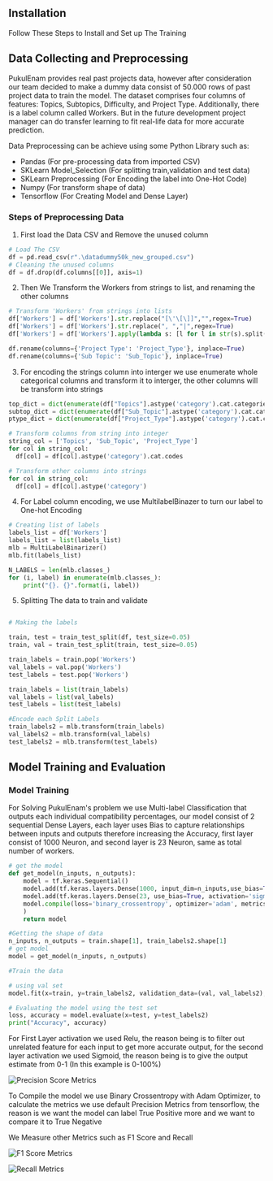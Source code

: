 ## Installation

Follow These Steps to Install and Set up The Training


## Data Collecting and Preprocessing
PukulEnam provides real past projects data, however after consideration our team decided to make a dummy data consist of 50.000 rows of past project data to train the model. The dataset comprises four columns of features: Topics, Subtopics, Difficulty, and Project Type. Additionally, there is a label column called Workers. But in the future development project manager can do transfer learning to fit real-life data for more accurate prediction.

Data Preprocessing can be achieve using some Python Library such as:
- Pandas (For pre-processing data from imported CSV)
- SKLearn Model_Selection (For splitting train,validation and test data)
- SKLearn Preprocessing (For Encoding the label into One-Hot Code)
- Numpy (For transform shape of data)
- Tensorflow (For Creating Model and Dense Layer)

### Steps of Preprocessing Data

1. First load the Data CSV and Remove the unused column 
```python
# Load The CSV
df = pd.read_csv(r".\datadummy50k_new_grouped.csv")
# Cleaning the unused columns
df = df.drop(df.columns[[0]], axis=1) 
```

2. Then We Transform the Workers from strings to list, and renaming the other columns
```python 
# Transform 'Workers' from strings into lists
df['Workers'] = df['Workers'].str.replace("[\'\[\]]","",regex=True)
df['Workers'] = df['Workers'].str.replace(", ","|",regex=True)
df['Workers'] = df['Workers'].apply(lambda s: [l for l in str(s).split('|')])

df.rename(columns={'Project Type': 'Project_Type'}, inplace=True)
df.rename(columns={'Sub Topic': 'Sub_Topic'}, inplace=True)

```

3. For encoding the strings column into interger we use enumerate whole categorical columns and transform it to interger, the other columns will be transform into strings

```python
top_dict = dict(enumerate(df["Topics"].astype('category').cat.categories))
subtop_dict = dict(enumerate(df["Sub_Topic"].astype('category').cat.categories))
ptype_dict = dict(enumerate(df["Project_Type"].astype('category').cat.categories))

# Transform columns from string into integer
string_col = ['Topics', 'Sub_Topic', 'Project_Type']
for col in string_col:
  df[col] = df[col].astype('category').cat.codes

# Transform other columns into strings
for col in string_col:
  df[col] = df[col].astype('category')


```
4. For Label column encoding, we use MultilabelBinazer to turn our label to One-hot Encoding 
```python
# Creating list of labels
labels_list = df['Workers']
labels_list = list(labels_list)
mlb = MultiLabelBinarizer()
mlb.fit(labels_list)

N_LABELS = len(mlb.classes_)
for (i, label) in enumerate(mlb.classes_):
    print("{}. {}".format(i, label))
```

5. Splitting The data to train and validate
```python

# Making the labels

train, test = train_test_split(df, test_size=0.05)
train, val = train_test_split(train, test_size=0.05)

train_labels = train.pop('Workers')
val_labels = val.pop('Workers')
test_labels = test.pop('Workers')

train_labels = list(train_labels)
val_labels = list(val_labels)
test_labels = list(test_labels)

#Encode each Split Labels
train_labels2 = mlb.transform(train_labels)
val_labels2 = mlb.transform(val_labels)
test_labels2 = mlb.transform(test_labels)
```

## Model Training and Evaluation

### Model Training
For Solving PukulEnam's problem we use Multi-label Classification that outputs each individual compatibility percentages, our model consist of 2 sequential Dense Layers, each layer uses Bias to capture relationships between inputs and outputs therefore increasing the Accuracy, first layer consist of 1000 Neuron, and second layer is 23 Neuron, same as total number of workers.

```python
# get the model
def get_model(n_inputs, n_outputs):
	model = tf.keras.Sequential()
	model.add(tf.keras.layers.Dense(1000, input_dim=n_inputs,use_bias=True, kernel_initializer='he_uniform', activation='relu'))
	model.add(tf.keras.layers.Dense(23, use_bias=True, activation='sigmoid'))
	model.compile(loss='binary_crossentropy', optimizer='adam', metrics=tf.keras.metrics.Precision()
    )
	return model

#Getting the shape of data 
n_inputs, n_outputs = train.shape[1], train_labels2.shape[1]
# get model
model = get_model(n_inputs, n_outputs)

#Train the data

# using val set
model.fit(x=train, y=train_labels2, validation_data=(val, val_labels2), epochs=20, verbose=1)

# Evaluating the model using the test set
loss, accuracy = model.evaluate(x=test, y=test_labels2)
print("Accuracy", accuracy)
```


For First Layer activation we used Relu, the reason being is to filter out unrelated feature for each input to get more accurate output, for the second layer activation we used Sigmoid, the reason being is to give the output estimate from 0-1 (In this example is 0-100%) 

![Precision Score Metrics](https://github.com/DaffaKhalishHP/RecommenderSystemPukulEnam/assets/72967822/9d551e1d-49b1-487a-835b-198ed9c0a459)

To Compile the model we use Binary Crossentropy with Adam Optimizer, to calculate the metrics we use default Precision Metrics from tensorflow, the reason is we want the model can label True Positive more and we want to compare it to True Negative

We Measure other Metrics such as F1 Score and Recall

![F1 Score Metrics](https://github.com/DaffaKhalishHP/RecommenderSystemPukulEnam/assets/72967822/01a84710-ed6e-4ead-8ea4-279a9faada46)

![Recall Metrics](https://github.com/DaffaKhalishHP/RecommenderSystemPukulEnam/assets/72967822/e8ba22a8-01b5-42ce-9f63-619a2b4a2db4)
